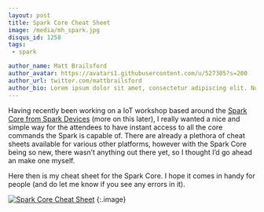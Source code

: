 ```yaml
---
layout: post
title: Spark Core Cheat Sheet
image: /media/mh_spark.jpg
disqus_id: 1258
tags:
 - spark

author_name: Matt Brailsford
author_avatar: https://avatars1.githubusercontent.com/u/527305?s=200
author_url: twitter.com/mattbrailsford
author_bio: Lorem ipsum dolor sit amet, consectetur adipiscing elit. Nunc sed dui nec quam vestibulum semper non vel massa. Mauris vitae gravida sem. Vestibulum rutrum leo sit amet mi viverra, sit amet cursus metus consequat.
---
```


Having recently been working on a IoT workshop based around the [Spark Core from Spark Devices](https://www.spark.io/) (more on this later), I really wanted a nice and simple way for the attendees to have instant access to all the core commands the Spark is capable of. There are already a plethora of cheat sheets available for various other platforms, however with the Spark Core being so new, there wasn’t anything out there yet, so I thought I’d go ahead an make one myself.

Here then is my cheat sheet for the Spark Core. I hope it comes in handy for people (and do let me know if you see any errors in it).

[![Spark Core Cheat Sheet](/media/spark/spark_cheat_sheet.jpg)](/media/spark/spark-core-cheat-sheet-v1-1.pdf)
{:.image}
